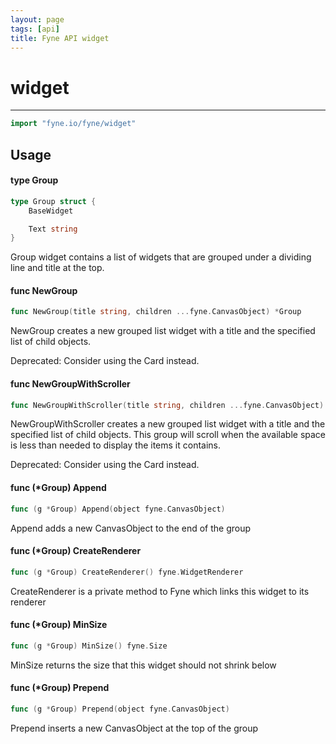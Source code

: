 ```yaml
---
layout: page
tags: [api]
title: Fyne API widget
---
```


# widget
---
```go
import "fyne.io/fyne/widget"
```

## Usage

#### type Group

```go
type Group struct {
	BaseWidget

	Text string
}
```

Group widget contains a list of widgets that are grouped under a dividing line and title at the top.

#### func  NewGroup

```go
func NewGroup(title string, children ...fyne.CanvasObject) *Group
```
NewGroup creates a new grouped list widget with a title and the specified list of child objects.

<div class="deprecated"> Deprecated: Consider using the Card instead.</div>

#### func  NewGroupWithScroller

```go
func NewGroupWithScroller(title string, children ...fyne.CanvasObject) *Group
```
NewGroupWithScroller creates a new grouped list widget with a title and the specified list of child objects. This group will scroll when the available space is less than needed to display the items it contains.

<div class="deprecated"> Deprecated: Consider using the Card instead.</div>

#### func (*Group) Append

```go
func (g *Group) Append(object fyne.CanvasObject)
```
Append adds a new CanvasObject to the end of the group

#### func (*Group) CreateRenderer

```go
func (g *Group) CreateRenderer() fyne.WidgetRenderer
```
CreateRenderer is a private method to Fyne which links this widget to its renderer

#### func (*Group) MinSize

```go
func (g *Group) MinSize() fyne.Size
```
MinSize returns the size that this widget should not shrink below

#### func (*Group) Prepend

```go
func (g *Group) Prepend(object fyne.CanvasObject)
```
Prepend inserts a new CanvasObject at the top of the group
